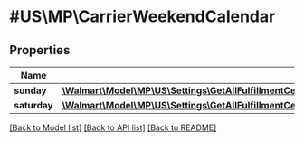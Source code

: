 # #US\MP\CarrierWeekendCalendar

## Properties

Name | Type | Description | Notes
------------ | ------------- | ------------- | -------------
**sunday** | [**\Walmart\Model\MP\US\Settings\GetAllFulfillmentCenters200ResponseInnerCalendarDayConfigurationCarrierWeekendCalendarSunday**](GetAllFulfillmentCenters200ResponseInnerCalendarDayConfigurationCarrierWeekendCalendarSunday.md) |  | [optional]
**saturday** | [**\Walmart\Model\MP\US\Settings\GetAllFulfillmentCenters200ResponseInnerCalendarDayConfigurationCarrierWeekendCalendarSunday**](GetAllFulfillmentCenters200ResponseInnerCalendarDayConfigurationCarrierWeekendCalendarSunday.md) |  | [optional]


[[Back to Model list]](../) [[Back to API list]](../../Api/US/MP) [[Back to README]](../../README.md)
